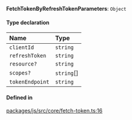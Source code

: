 **FetchTokenByRefreshTokenParameters**: `Object`

#### Type declaration

| Name            | Type       |
| :-------------- | :--------- |
| `clientId`      | `string`   |
| `refreshToken`  | `string`   |
| `resource?`     | `string`   |
| `scopes?`       | `string`[] |
| `tokenEndpoint` | `string`   |

#### Defined in

[packages/js/src/core/fetch-token.ts:16](https://github.com/logto-io/js/blob/5254dee/packages/js/src/core/fetch-token.ts#L16)
